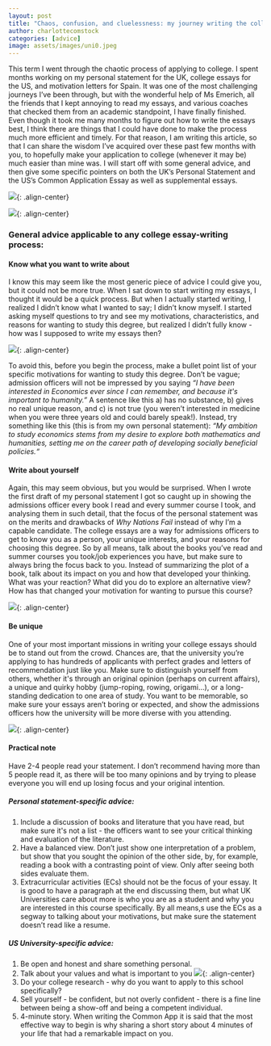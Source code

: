 ```yaml
---
layout: post
title: "Chaos, confusion, and cluelessness: my journey writing the college essay"
author: charlottecomstock
categories: [advice]
image: assets/images/uni0.jpeg
---
```


This term I went through the chaotic process of applying to college. I spent months working on my personal statement for the UK, college essays for the US, and motivation letters for Spain. It was one of the most challenging journeys I’ve been through, but with the wonderful help of Ms Emerich, all the friends that I kept annoying to read my essays, and various coaches that checked them from an academic standpoint, I have finally finished. Even though it took me many months to figure out how to write the essays best, I think there are things that I could have done to make the process much more efficient and timely. For that reason, I am writing this article, so that I can share the wisdom I’ve acquired over these past few months with you, to hopefully make your application to college (whenever it may be) much easier than mine was. I will start off with some general advice, and then give some specific pointers on both the UK’s Personal Statement and the US’s Common Application Essay as well as supplemental essays.

![](/oracle-mag/assets/images/uni1.jpeg){: .align-center}

![](/oracle-mag/assets/images/uni2.png){: .align-center}

### General advice applicable to any college essay-writing process:

#### Know what you want to write about

I know this may seem like the most generic piece of advice I could give you, but it could not be more true. When I sat down to start writing my essays, I thought it would be a quick process. But when I actually started writing, I realized I didn’t know what I wanted to say; I didn’t know myself. I started asking myself questions to try and see my motivations, characteristics, and reasons for wanting to study this degree, but realized I didn’t fully know - how was I supposed to write my essays then?

![](/oracle-mag/assets/images/uni3.jpeg){: .align-center}

To avoid this, before you begin the process, make a bullet point list of your specific motivations for wanting to study this degree. Don’t be vague; admission officers will not be impressed by you saying _“I have been interested in Economics ever since I can remember, and because it's important to humanity.”_ A sentence like this a) has no substance, b) gives no real unique reason, and c) is not true (you weren’t interested in medicine when you were three years old and could barely speak!). Instead, try something like this (this is from my own personal statement): _“My ambition to study economics stems from my desire to explore both mathematics and humanities, setting me on the career path of developing socially beneficial policies.“_

#### Write about yourself

Again, this may seem obvious, but you would be surprised. When I wrote the first draft of my personal statement I got so caught up in showing the admissions officer every book I read and every summer course I took, and analysing them in such detail, that the focus of the personal statement was on the merits and drawbacks of _Why Nations Fail_ instead of why I’m a capable candidate. The college essays are a way for admissions officers to get to know you as a person, your unique interests, and your reasons for choosing this degree. So by all means, talk about the books you’ve read and summer courses you took/job experiences you have, but make sure to always bring the focus back to you. Instead of summarizing the plot of a book, talk about its impact on you and how that developed your thinking. What was your reaction? What did you do to explore an alternative view? How has that changed your motivation for wanting to pursue this course?

![](/oracle-mag/assets/images/uni4.jpeg){: .align-center}

#### Be unique

One of your most important missions in writing your college essays should be to stand out from the crowd. Chances are, that the university you’re applying to has hundreds of applicants with perfect grades and letters of recommendation just like you. Make sure to distinguish yourself from others, whether it's through an original opinion (perhaps on current affairs), a unique and quirky hobby (jump-roping, rowing, origami…), or a long-standing dedication to one area of study. You want to be memorable, so make sure your essays aren’t boring or expected, and show the admissions officers how the university will be more diverse with you attending.

![](/oracle-mag/assets/images/uni5.jpeg){: .align-center}

#### Practical note

Have 2-4 people read your statement. I don’t recommend having more than 5 people read it, as there will be too many opinions and by trying to please everyone you will end up losing focus and your original intention.

##### Personal statement-specific advice:

1. Include a discussion of books and literature that you have read, but make sure it's not a list - the officers want to see your critical thinking and evaluation of the literature.
2. Have a balanced view. Don’t just show one interpretation of a problem, but show that you sought the opinion of the other side, by, for example, reading a book with a contrasting point of view. Only after seeing both sides evaluate them.
3. Extracurricular activities (ECs) should not be the focus of your essay. It is good to have a paragraph at the end discussing them, but what UK Universities care about more is who you are as a student and why you are interested in this course specifically. By all means,s use the ECs as a segway to talking about your motivations, but make sure the statement doesn’t read like a resume.

##### US University-specific advice:

1. Be open and honest and share something personal.
2. Talk about your values and what is important to you
   ![](/oracle-mag/assets/images/uni6.png){: .align-center}
3. Do your college research - why do you want to apply to this school specifically?
4. Sell yourself - be confident, but not overly confident - there is a fine line between being a show-off and being a competent individual.
5. 4-minute story. When writing the Common App it is said that the most effective way to begin is why sharing a short story about 4 minutes of your life that had a remarkable impact on you.
